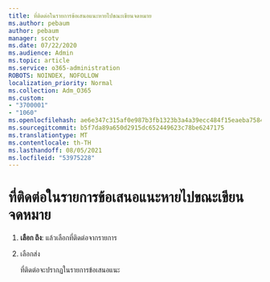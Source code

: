```yaml
---
title: ที่ติดต่อในรายการข้อเสนอแนะหายไปขณะเขียนจดหมาย
ms.author: pebaum
author: pebaum
manager: scotv
ms.date: 07/22/2020
ms.audience: Admin
ms.topic: article
ms.service: o365-administration
ROBOTS: NOINDEX, NOFOLLOW
localization_priority: Normal
ms.collection: Adm_O365
ms.custom:
- "3700001"
- "1060"
ms.openlocfilehash: ae6e347c315af0e987b3fb1323b3a4a39ecc484f15eaeba75840b5ab134cc4d1
ms.sourcegitcommit: b5f7da89a650d2915dc652449623c78be6247175
ms.translationtype: MT
ms.contentlocale: th-TH
ms.lasthandoff: 08/05/2021
ms.locfileid: "53975228"
---
```

# <a name="missing-contact-in-suggestion-list-while-composing-mail"></a>ที่ติดต่อในรายการข้อเสนอแนะหายไปขณะเขียนจดหมาย

1. **เลือก ถึง**: แล้วเลือกที่ติดต่อจากรายการ
2. เลือกส่ง

    ที่ติดต่อจะปรากฏในรายการข้อเสนอแนะ